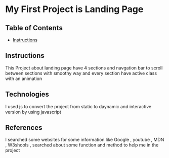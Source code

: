 # My First Project is Landing Page

## Table of Contents

- [Instructions](#instructions)

## Instructions

This Project about landing page have 4 sections and navgation bar to scroll between sections with smoothy way
and every section have active class with an animation

## Technologies

I used js to convert the project from static to daynamic and interactive version by using javascript

## References

I searched some websites for some information like Google , youtube , MDN , W3shools , searched about some function and method to help me in the project
